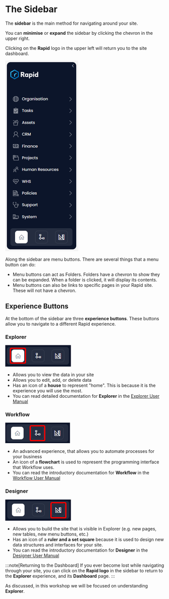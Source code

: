 # The Sidebar

The **sidebar** is the main method for navigating around your site.

You can **minimise** or **expand** the sidebar by clicking the chevron in the upper right.

Clicking on the **Rapid** logo in the upper left will return you to the site dashboard.

![A screenshot of a sidebar from Rapid Standard as an example. The sidebar is dark blue and has the Rapid name and logo at the top. Underneath are a list of menu items that will navigate the user. The menu items from top to bottom are: Organisation, Tasks, Assets, CRM, Finance, Projects, Human Resources, WHS, Policies, Support, and System. At the very bottom of the sidebar are buttons to navigate between core applications. This is explained further below.](<Explorer sidebar.png>)

Along the sidebar are menu buttons. There are several things that a menu button can do:

- Menu buttons can act as Folders. Folders have a chevron to show they can be expanded. When a folder is clicked, it will display its contents.
- Menu buttons can also be links to specific pages in your Rapid site. These will not have a chevron.

## Experience Buttons

At the bottom of the sidebar are three **experience buttons**. These buttons allow you to navigate to a different Rapid experience.

### Explorer

![A screenshot of the Explorer experience button at the bottom of the Sidebar. The screenshot is annotated with a red box to indicate the location and appearance of the button. The button contains an icon of a house.](<Explorer Nav.png>)

- Allows you to view the data in your site
- Allows you to edit, add, or delete data
- Has an icon of a **house** to represent "home". This is because it is the experience you will use the most.
- You can read detailed documentation for **Explorer** in the [Explorer User Manual](<./docs/Rapid/User%20Manual/Explorer/navigating-explorer>)

### Workflow

![A screenshot of the Workflow experience button at the bottom of the Sidebar. The screenshot is annotated with a red box to indicate the location and appearance of the button. The button contains an icon of a flowchart.](<Workflow Nav.png>)

- An advanced experience, that allows you to automate processes for your business
- An icon of a **flowchart** is used to represent the programming interface that Workflow uses.
- You can read the introductory documentation for **Workflow** in the [Workflow User Manual](<./docs/Rapid/User%20Manual/Workflow>)

### Designer

![A screenshot of the Designer experience button at the bottom of the Sidebar. The screenshot is annotated with a red box to indicate the location and appearance of the button. The button contains an icon of a ruler and set-square.](<Designer Nav.png>)

- Allows you to build the site that is visible in Explorer (e.g. new pages, new tables, new menu buttons, etc.)
- Has an icon of a **ruler and a set square** because it is used to design new data structures and interfaces for your site.
- You can read the introductory documentation for **Designer** in the [Designer User Manual](<./docs/Rapid/User%20Manual/Designer/what-is-designer>)

:::note[Returning to the Dashboard]
If you ever become lost while navigating through your site, you can click on the **Rapid logo** in the sidebar to return to the **Explorer** experience, and its **Dashboard** page.
:::

As discussed, in this workshop we will be focused on understanding **Explorer**.
